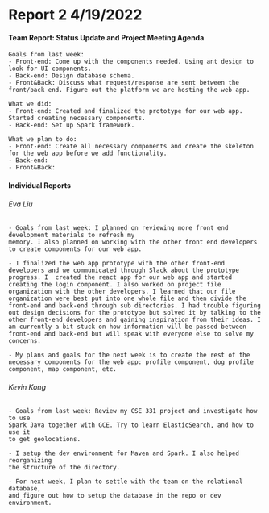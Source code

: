 
# **Report 2 4/19/2022**

#### Team Report: Status Update and Project Meeting Agenda
    Goals from last week: 
    - Front-end: Come up with the components needed. Using ant design to look for UI components.
    - Back-end: Design database schema.
    - Front&Back: Discuss what request/response are sent between the front/back end. Figure out the platform we are hosting the web app.
  
    What we did:
    - Front-end: Created and finalized the prototype for our web app. Started creating necessary components.
    - Back-end: Set up Spark framework.

    What we plan to do:
    - Front-end: Create all necessary components and create the skeleton for the web app before we add functionality.
    - Back-end: 
    - Front&Back: 

#### Individual Reports

###### Eva Liu
    - Goals from last week: I planned on reviewing more front end development materials to refresh my 
    memory. I also planned on working with the other front end developers 
    to create components for our web app.
    
    - I finalized the web app prototype with the other front-end developers and we communicated through Slack about the prototype progress. I  created the react app for our web app and started creating the login component. I also worked on project file organization with the other developers. I learned that our file organization were best put into one whole file and then divide the front-end and back-end through sub directories. I had trouble figuring out design decisions for the prototype but solved it by talking to the other front-end developers and gaining inspiration from their ideas. I am currently a bit stuck on how information will be passed between front-end and back-end but will speak with everyone else to solve my concerns.
    
    - My plans and goals for the next week is to create the rest of the necessary components for the web app: profile component, dog profile component, map component, etc. 
    
###### Kevin Kong
    - Goals from last week: Review my CSE 331 project and investigate how to use
    Spark Java together with GCE. Try to learn ElasticSearch, and how to use it 
    to get geolocations.
    
    - I setup the dev environment for Maven and Spark. I also helped reorganizing
    the structure of the directory.
    
    - For next week, I plan to settle with the team on the relational database,
    and figure out how to setup the database in the repo or dev environment.